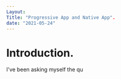 ```yaml
---
Layout:
Title: "Progressive App and Native App".
date: "2021-05-24"
---
```


# Introduction.

I've been asking myself the qu

 

